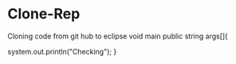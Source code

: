 # Clone-Rep
Cloning code from git hub to eclipse
void main public string args[]{

system.out.println("Checking");
}
